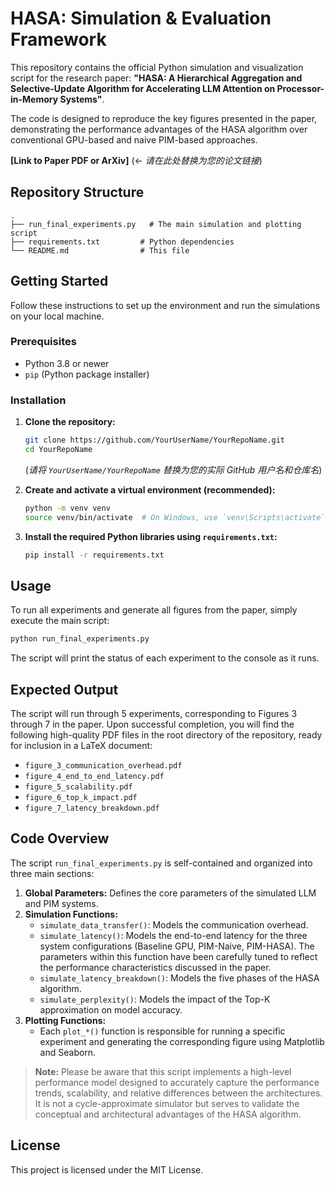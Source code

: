 # HASA: Simulation & Evaluation Framework

This repository contains the official Python simulation and visualization script for the research paper: **"HASA: A Hierarchical Aggregation and Selective-Update Algorithm for Accelerating LLM Attention on Processor-in-Memory Systems"**.

The code is designed to reproduce the key figures presented in the paper, demonstrating the performance advantages of the HASA algorithm over conventional GPU-based and naive PIM-based approaches.

**[Link to Paper PDF or ArXiv]** (<- *请在此处替换为您的论文链接*)

## Repository Structure

```
.
├── run_final_experiments.py   # The main simulation and plotting script
├── requirements.txt         # Python dependencies
└── README.md                # This file
```

## Getting Started

Follow these instructions to set up the environment and run the simulations on your local machine.

### Prerequisites

*   Python 3.8 or newer
*   `pip` (Python package installer)

### Installation

1.  **Clone the repository:**
    ```bash
    git clone https://github.com/YourUserName/YourRepoName.git
    cd YourRepoName
    ```
    (*请将 `YourUserName/YourRepoName` 替换为您的实际 GitHub 用户名和仓库名*)

2.  **Create and activate a virtual environment (recommended):**
    ```bash
    python -m venv venv
    source venv/bin/activate  # On Windows, use `venv\Scripts\activate`
    ```

3.  **Install the required Python libraries using `requirements.txt`:**
    ```bash
    pip install -r requirements.txt
    ```

## Usage

To run all experiments and generate all figures from the paper, simply execute the main script:

```bash
python run_final_experiments.py
```

The script will print the status of each experiment to the console as it runs.

## Expected Output

The script will run through 5 experiments, corresponding to Figures 3 through 7 in the paper. Upon successful completion, you will find the following high-quality PDF files in the root directory of the repository, ready for inclusion in a LaTeX document:

*   `figure_3_communication_overhead.pdf`
*   `figure_4_end_to_end_latency.pdf`
*   `figure_5_scalability.pdf`
*   `figure_6_top_k_impact.pdf`
*   `figure_7_latency_breakdown.pdf`

## Code Overview

The script `run_final_experiments.py` is self-contained and organized into three main sections:

1.  **Global Parameters:** Defines the core parameters of the simulated LLM and PIM systems.
2.  **Simulation Functions:**
    *   `simulate_data_transfer()`: Models the communication overhead.
    *   `simulate_latency()`: Models the end-to-end latency for the three system configurations (Baseline GPU, PIM-Naive, PIM-HASA). The parameters within this function have been carefully tuned to reflect the performance characteristics discussed in the paper.
    *   `simulate_latency_breakdown()`: Models the five phases of the HASA algorithm.
    *   `simulate_perplexity()`: Models the impact of the Top-K approximation on model accuracy.
3.  **Plotting Functions:**
    *   Each `plot_*()` function is responsible for running a specific experiment and generating the corresponding figure using Matplotlib and Seaborn.

> **Note:** Please be aware that this script implements a high-level performance model designed to accurately capture the performance trends, scalability, and relative differences between the architectures. It is not a cycle-approximate simulator but serves to validate the conceptual and architectural advantages of the HASA algorithm.


## License

This project is licensed under the MIT License. 
